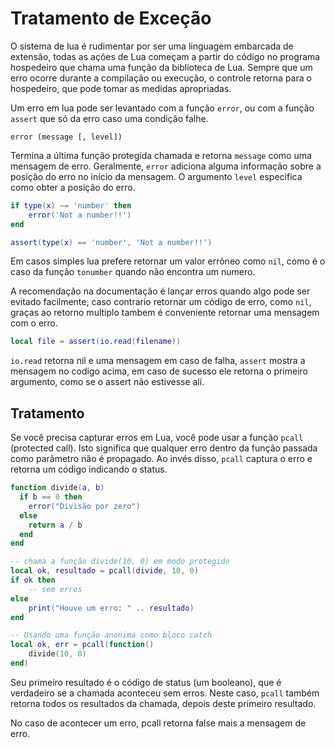 # Tratamento de Exceção

O sistema de lua é rudimentar por ser uma linguagem embarcada de extensão, todas as ações de Lua começam a partir do código no programa hospedeiro que chama uma função da biblioteca de Lua. Sempre que um erro ocorre durante a compilação ou execução, o controle retorna para o hospedeiro, que pode tomar as medidas apropriadas. 

Um erro em lua pode ser levantado com a função `error`, ou com a função `assert` que só da erro caso uma condição falhe.

`error (message [, level])` 

Termina a última função protegida chamada e retorna `message` como uma mensagem de erro. Geralmente, `error` adiciona alguma informação sobre a posição do erro no início da mensagem. O argumento `level` especifica como obter a posição do erro.

```lua
if type(x) ~= 'number' then
    error('Not a number!!')
end

assert(type(x) == 'number', 'Not a number!!')
```

Em casos simples lua prefere retornar um valor errôneo como `nil`, como é o caso da função `tonumber` quando não encontra um numero.

A recomendação na documentação é lançar erros quando algo pode ser evitado facilmente, caso contrario retornar um código de erro, como `nil`, graças ao retorno multiplo tambem é conveniente retornar uma mensagem com o erro.

```lua
local file = assert(io.read(filename))
```

`io.read` retorna nil e uma mensagem em caso de falha, `assert` mostra a mensagem no codigo acima, em caso de sucesso ele retorna o primeiro argumento, como se o assert não estivesse alí.

## Tratamento

Se você precisa capturar erros em Lua, você pode usar a função `pcall` (protected call). Isto significa que qualquer erro dentro da função passada como parâmetro não é propagado. Ao invés disso, `pcall` captura o erro e retorna um código indicando o status.

```lua
function divide(a, b)
  if b == 0 then
    error("Divisão por zero")
  else
    return a / b
  end
end

-- chama a função divide(10, 0) em modo protegido
local ok, resultado = pcall(divide, 10, 0)
if ok then
    -- sem erros
else
    print("Houve um erro: " .. resultado)
end

-- Usando uma função anonima como bloco catch
local ok, err = pcall(function()
    divide(10, 0)
end)
```

Seu primeiro resultado é o código de status (um booleano), que é verdadeiro se a chamada aconteceu sem erros. Neste caso, `pcall` também retorna todos os resultados da chamada, depois deste primeiro resultado.

No caso de acontecer um erro, pcall retorna false mais a mensagem de erro.
